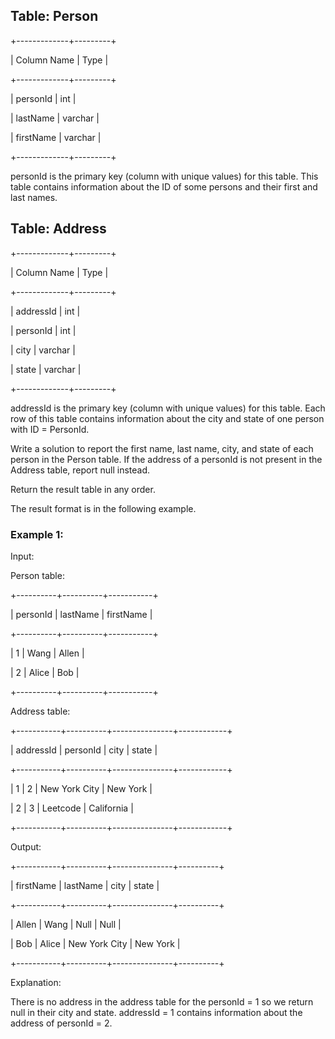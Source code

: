 ## Table: Person

+-------------+---------+

| Column Name | Type    |

+-------------+---------+

| personId    | int     |

| lastName    | varchar |

| firstName   | varchar |

+-------------+---------+

personId is the primary key (column with unique values) for this table.
This table contains information about the ID of some persons and their first and last names.


## Table: Address

+-------------+---------+

| Column Name | Type    |

+-------------+---------+

| addressId   | int     |

| personId    | int     |

| city        | varchar |

| state       | varchar |

+-------------+---------+

addressId is the primary key (column with unique values) for this table.
Each row of this table contains information about the city and state of one person with ID = PersonId.
 

Write a solution to report the first name, last name, city, and state of each person in the Person table. If the address of a personId is not present in the Address table, report null instead.

Return the result table in any order.

The result format is in the following example.

### Example 1:

Input: 

Person table:

+----------+----------+-----------+

| personId | lastName | firstName |

+----------+----------+-----------+

| 1        | Wang     | Allen     |

| 2        | Alice    | Bob       |

+----------+----------+-----------+

Address table:

+-----------+----------+---------------+------------+

| addressId | personId | city          | state      |

+-----------+----------+---------------+------------+

| 1         | 2        | New York City | New York   |

| 2         | 3        | Leetcode      | California |

+-----------+----------+---------------+------------+

Output: 

+-----------+----------+---------------+----------+

| firstName | lastName | city          | state    |

+-----------+----------+---------------+----------+

| Allen     | Wang     | Null          | Null     |

| Bob       | Alice    | New York City | New York |

+-----------+----------+---------------+----------+

Explanation: 

There is no address in the address table for the personId = 1 so we return null in their city and state.
addressId = 1 contains information about the address of personId = 2.
